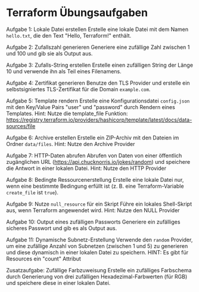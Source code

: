# Terraform Übungsaufgaben

Aufgabe 1: Lokale Datei erstellen
Erstelle eine lokale Datei mit dem Namen `hello.txt`, die den Text "Hello, Terraform!" enthält.

Aufgabe 2: Zufallszahl generieren
Generiere eine zufällige Zahl zwischen 1 und 100 und gib sie als Output aus.

Aufgabe 3: Zufalls-String erstellen
Erstelle einen zufälligen String der Länge 10 und verwende ihn als Teil eines Filenamens.

Aufgabe 4: Zertifikat generieren
Benutze den TLS Provider und erstelle ein selbstsigniertes TLS-Zertifikat für die Domain `example.com`.

Aufgabe 5: Template rendern
Erstelle eine Konfigurationsdatei `config.json` mit den Key/Value Pairs "user" und "password" durch Rendern eines Templates.
Hint: Nutze die template_file Funktion: 
https://registry.terraform.io/providers/hashicorp/template/latest/docs/data-sources/file

Aufgabe 6: Archive erstellen
Erstelle ein ZIP-Archiv mit den Dateien im Ordner `data/files`.
Hint: Nutze den Archive Provider

Aufgabe 7: HTTP-Daten abrufen
Abrufen von Daten von einer öffentlich zugänglichen URL (https://api.chucknorris.io/jokes/random) und speichere die Antwort in einer lokalen Datei.
Hint: Nutze den HTTP Provider

Aufgabe 8: Bedingte Ressourcenerstellung
Erstelle eine lokale Datei nur, wenn eine bestimmte Bedingung erfüllt ist (z. B. eine Terraform-Variable `create_file` ist `true`).

Aufgabe 9: Nutze `null_resource` für ein Skript
Führe ein lokales Shell-Skript aus, wenn Terraform angewendet wird.
Hint: Nutze den NULL Provider

Aufgabe 10: Output eines zufälligen Passworts
Generiere ein zufälliges sicheres Passwort und gib es als Output aus.

Aufgabe 11: Dynamische Subnetz-Erstellung
Verwende den `random` Provider, um eine zufällige Anzahl von Subnetzen (zwischen 1 und 5) zu generieren und diese dynamisch in einer lokalen Datei zu speichern.
HINT: Es gibt für Resources ein "count" Attribut

Zusatzaufgabe: Zufällige Farbzuweisung
Erstelle ein zufälliges Farbschema durch Generierung von drei zufälligen Hexadezimal-Farbwerten (für RGB) und speichere diese in einer lokalen Datei.